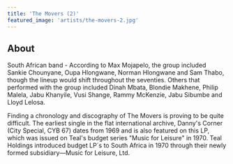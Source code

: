 ```yaml
---
title: 'The Movers (2)'
featured_image: 'artists/the-movers-2.jpg'
---
```


## About

South African band - According to Max Mojapelo, the group included Sankie Chounyane, Oupa Hlongwane, Norman Hlongwane and Sam Thabo, though the lineup would shift throughout the seventies. Others that performed with the group included Dinah Mbata, Blondie Makhene, Philip Malela, Jabu Khanyile, Vusi Shange, Rammy McKenzie, Jabu Sibumbe and Lloyd Lelosa.

Finding a chronology and discography of The Movers is proving to be quite difficult. The earliest single in the flat international archive, Danny's Corner (City Special, CYB 67) dates from 1969 and is also featured on this LP, which was issued on Teal's budget series "Music for Leisure" in 1970. Teal Holdings introduced budget LP´s to South Africa in 1970 through their newly formed subsidiary—Music for Leisure, Ltd. 
